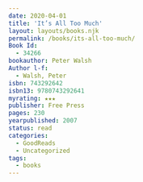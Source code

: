 ```yaml
---
date: 2020-04-01
title: 'It’s All Too Much'
layout: layouts/books.njk
permalink: /books/its-all-too-much/
Book Id:
  - 34266
bookauthor: Peter Walsh
Author l-f:
  - Walsh, Peter
isbn: 743292642
isbn13: 9780743292641
myrating: ★★★
publisher: Free Press
pages: 230
yearpublished: 2007
status: read
categories:
  - GoodReads
  - Uncategorized
tags:
  - books
---
```

